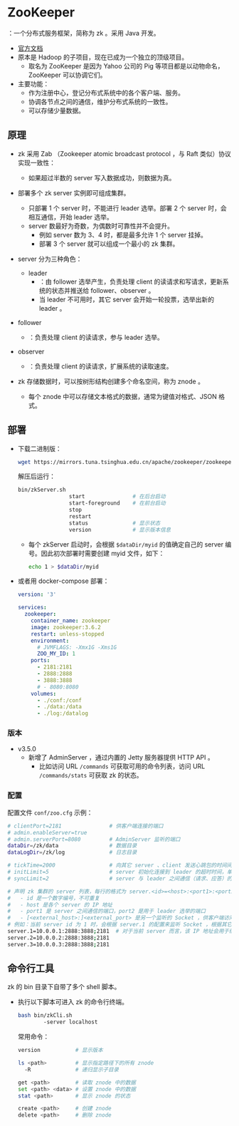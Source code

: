 # ZooKeeper

：一个分布式服务框架，简称为 zk 。采用 Java 开发。
- [官方文档](https://zookeeper.apache.org/doc/current/index.html)
- 原本是 Hadoop 的子项目，现在已成为一个独立的顶级项目。
  - 取名为 ZooKeeper 是因为 Yahoo 公司的 Pig 等项目都是以动物命名，ZooKeeper 可以协调它们。
- 主要功能：
  - 作为注册中心，登记分布式系统中的各个客户端、服务。
  - 协调各节点之间的通信，维护分布式系统的一致性。
  - 可以存储少量数据。

## 原理

- zk 采用 Zab （Zookeeper atomic broadcast protocol ，与 Raft 类似）协议实现一致性：
  - 如果超过半数的 server 写入数据成功，则数据为真。

- 部署多个 zk server 实例即可组成集群。
  - 只部署 1 个 server 时，不能进行 leader 选举。部署 2 个 server 时，会相互通信，开始 leader 选举。
  - server 数最好为奇数，为偶数时可靠性并不会提升。
    - 例如 server 数为 3、4 时，都是最多允许 1 个 server 挂掉。
    - 部署 3 个 server 就可以组成一个最小的 zk 集群。

- server 分为三种角色：
  - leader
    - ：由 follower 选举产生，负责处理 client 的读请求和写请求，更新系统的状态并推送给 follower、observer 。
    - 当 leader 不可用时，其它 server 会开始一轮投票，选举出新的 leader 。

<!--
针对每一次投票，服务器都需要将其他服务器的投票和自己的投票进行对比，对比规则如下：
a. 优先比较 epoch 。每轮投票之后，epach 会递增。
  如果收到的消息的 epoch 低于本机的，则将本机的消息发给对方
  如果高于本机的，则用它更新本机的消息
  如果等于本机的，则对比下一条规则
b. 检查 zxid，zxid 比较大的服务器优先作为 leader
c. 如果 zxid 相同，那么就比较 myid，myid 较大的服务器作为 leader 服务器
-->

  - follower
    - ：负责处理 client 的读请求，参与 leader 选举。
  - observer
    - ：负责处理 client 的读请求，扩展系统的读取速度。

- zk 存储数据时，可以按树形结构创建多个命名空间，称为 znode 。
  - 每个 znode 中可以存储文本格式的数据，通常为键值对格式、JSON 格式。

## 部署

- 下载二进制版：
  ```sh
  wget https://mirrors.tuna.tsinghua.edu.cn/apache/zookeeper/zookeeper-3.6.2/apache-zookeeper-3.6.2-bin.tar.gz
  ```
  解压后运行：
  ```sh
  bin/zkServer.sh
                  start               # 在后台启动
                  start-foreground    # 在前台启动
                  stop
                  restart
                  status              # 显示状态
                  version             # 显示版本信息
  ```
  - 每个 zkServer 启动时，会根据 `$dataDir/myid` 的值确定自己的 server 编号。因此初次部署时需要创建 myid 文件，如下：
    ```sh
    echo 1 > $dataDir/myid
    ```

- 或者用 docker-compose 部署：
  ```yml
  version: '3'

  services:
    zookeeper:
      container_name: zookeeper
      image: zookeeper:3.6.2
      restart: unless-stopped
      environment:
        # JVMFLAGS: -Xmx1G -Xms1G
        ZOO_MY_ID: 1
      ports:
        - 2181:2181
        - 2888:2888
        - 3888:3888
        # - 8080:8080
      volumes:
        - ./conf:/conf
        - ./data:/data
        - ./log:/datalog
  ```

### 版本

- v3.5.0
  - 新增了 AdminServer ，通过内置的 Jetty 服务器提供 HTTP API 。
    - 比如访问 URL `/commands` 可获取可用的命令列表，访问 URL `/commands/stats` 可获取 zk 的状态。

### 配置

配置文件 `conf/zoo.cfg` 示例：
```sh
# clientPort=2181               # 供客户端连接的端口
# admin.enableServer=true
# admin.serverPort=8080         # AdminServer 监听的端口
dataDir=/zk/data                # 数据目录
dataLogDir=/zk/log              # 日志目录

# tickTime=2000                 # 向其它 server 、client 发送心跳包的时间间隔（ms）
# initLimit=5                   # server 初始化连接到 leader 的超时时间，单位为 tickTime
# syncLimit=2                   # server 与 leader 之间通信（请求、应答）的超时时间，单位为 tickTime

# 声明 zk 集群的 server 列表，每行的格式为 server.<id>=<host>:<port1>:<port2>[:role];[<external_host>:]<external_port>
#   - id 是一个数字编号，不可重复
#   - host 是各个 server 的 IP 地址
#   - port1 是 server 之间通信的端口，port2 是用于 leader 选举的端口
#   - [<external_host>:]<external_port> 是另一个监听的 Socket ，供客户端访问
# 例如：当前 server id 为 1 时，会根据 server.1 的配置来监听 Socket ，根据其它 server 的配置去通信
server.1=10.0.0.1:2888:3888;2181  # 对于当前 server 而言，该 IP 地址会用于绑定 Socket ，可改为 0.0.0.0
server.2=10.0.0.2:2888:3888;2181
server.3=10.0.0.3:2888:3888;2181
```

## 命令行工具

zk 的 bin 目录下自带了多个 shell 脚本。
- 执行以下脚本可进入 zk 的命令行终端。
  ```sh
  bash bin/zkCli.sh
          -server localhost
  ```
  常用命令：
  ```sh
  version           # 显示版本

  ls <path>         # 显示指定路径下的所有 znode
    -R              # 递归显示子目录

  get <path>        # 读取 znode 中的数据
  set <path> <data> # 设置 znode 中的数据
  stat <path>       # 显示 znode 的状态

  create <path>     # 创建 znode
  delete <path>     # 删除 znode
  ```

